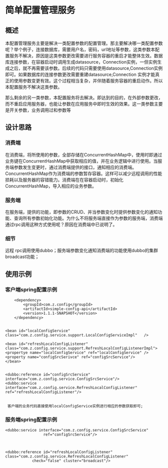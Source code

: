 # 简单配置管理服务

## 概述
本配置管理服务主要是解决一类配置参数的配置管理。那主要解决哪一类配置参数呢？举个例子，连接数据库，需要用户名，密码，url地址等参数，这类参数本配置服务不解决，原因是这类参数更改需要进行服务容器的重启才能整体生效。数据库连接参数，在容器启动时调用生成datasource，Connection实例，一但实例生成之后，就不再需要该参数。后续的代码只需要使用datasource,Connection实例即可。如果数据库的连接参数更改需要重建datasource,Connection 实例才能真正的使用参数变更有效。这个过程相当复杂，并伴随着服务容器的重启动作。所以本配置服务不解决这类参数。

那么剩余的另一类参数，本配置服务将去解决。即达到的目的，在外部参数更改，而不重启应用服务器，也能让参数在应用服务中即时生效的效果。这一类参数主要是开关参数，业务调用过和参数等

## 设计思路
### 消费端
在消费端，将所使用的参数，全部存储在ConcurrentHashMap中，使用时即通过业务键在ConcurrentHashMap中获取相应的值，并在业务逻辑中进行使用。当服务端参数发生变更时，通过消费端提供的接口，通知相应的消费端。ConcurrentHashMap作为消费端的参数暂存容器。这样可以减少远程调用的性能损耗以及服务器的容错能力。消费端在在容器启动时，初始化ConcurrentHashMap，导入相应的业务参数。

### 服务端

在服务端，提供的功能，即参数的CRUD、并当参数变化时提供参数变化的通知功能、查询所有参数初始化功能。为什么不将服务端直接作为参数的服务端，消费端通过rpc调用这种方式使用呢？原因在消费端中已说明了。

### 细节
远程 rpc调用使用dubbo；服务端参数变化通知消费端的功能使用dubbo的集群broadcast功能；


## 使用示例
### 客户端spring配置示例
		<dependency>
			<groupId>com.z.config</groupId>
			<artifactId>simple-config-api</artifactId>
			<version>1.1.1-SNAPSHOT</version>
		</dependency>
		
			
	<bean id="localConfigService" class="com.z.config.service.support.LocalConfigServiceImpl"   />
	
	<bean id="refreshLocalConfigListener" class="com.z.config.service.support.RefreshLocalConfigListenerImpl">
	<propertye name="localConfigService" ref="localConfigService" />
	<property name="configSrcSerivce" ref="configSrcService"/>
	</bean>
	
	
	<dubbo:reference id="configSrcService" interface="com.z.config.service.ConfigSrcService"/>
	<dubbo:service interface="com.z.config.service.RefreshLocalConfigListener" 
	ref="refreshLocalConfigListener"/>
	
	
	 客户端的业务代码直接使用localConfigService实例进行相应的参数获取即可;
### 服务端spring配置示例

	
<bean id="configSrcService" class="com.z.config.server.service.support.ConfigSrcServiceImpl">
	<property name="configDao" ref="configDao"/>
	<property name="refreshLocalConfigListener" ref="refreshLocalConfigListener" />
	</bean>
	
	<dubbo:service interface="com.z.config.service.ConfigSrcService"  
	                 ref="configSrcService"/>
	

	
	<dubbo:reference id="refreshLocalConfigListener" class="com.z.config.service.RefreshLocalConfigListener" 
	            check="false" cluster="broadcast"/>
	
	



